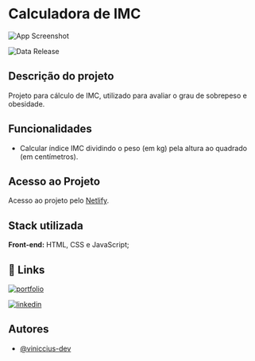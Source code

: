 # Calculadora de IMC



![App Screenshot](https://raw.githubusercontent.com/viniccius-dev/portfolio/main/images/app-calculadora-icm.PNG?token=GHSAT0AAAAAACKZQ45XXXVBF45SUAHZHSAEZLDUWQA)


![Data Release](https://img.shields.io/badge/data_release-november/23-yellow.svg)

## Descrição do projeto

Projeto para cálculo de IMC, utilizado para avaliar o grau de sobrepeso e obesidade.
## Funcionalidades

- Calcular índice IMC dividindo o peso (em kg) pela altura ao quadrado (em centímetros).


## Acesso ao Projeto

Acesso ao projeto pelo [Netlify](https://viniccius-calculadora-icm.netlify.app/).
## Stack utilizada

**Front-end:** HTML, CSS e JavaScript;


## 🔗 Links
[![portfolio](https://img.shields.io/badge/portfolio-000?style=for-the-badge&logo=ko-fi&logoColor=white)](https://vinicciusdev.com/)

[![linkedin](https://img.shields.io/badge/linkedin-0A66C2?style=for-the-badge&logo=linkedin&logoColor=white)](https://www.linkedin.com/in/viniccius/)

## Autores

- [@viniccius-dev](https://github.com/viniccius-dev)